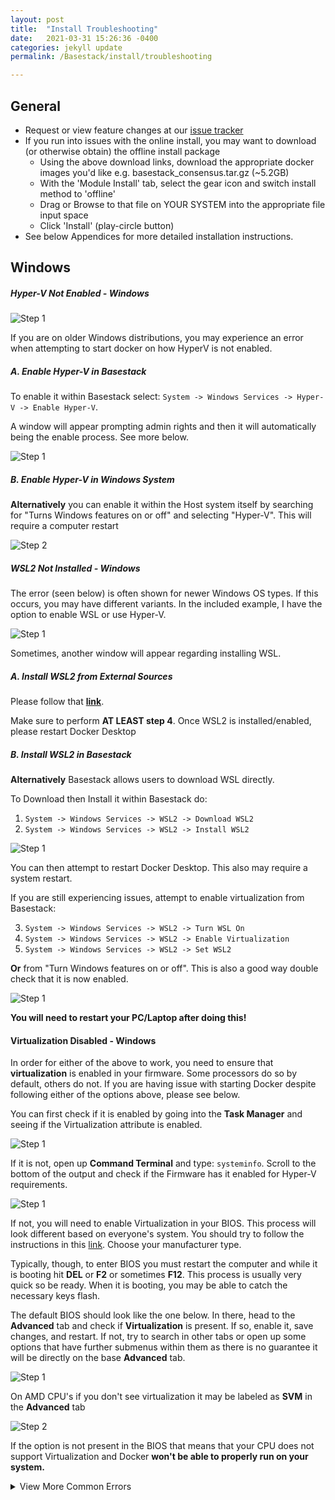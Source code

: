 ```yaml
---
layout: post
title:  "Install Troubleshooting"
date:   2021-03-31 15:26:36 -0400
categories: jekyll update
permalink: /Basestack/install/troubleshooting

---
```



## General

- Request or view feature changes at our [issue tracker](https://github.com/jhuapl-bio/Basestack/issues)
- If you run into issues with the online install, you may want to download (or otherwise obtain) the offline install package
	- Using the above download links, download the appropriate docker images you'd like e.g. basestack_consensus.tar.gz (~5.2GB)
	- With the 'Module Install' tab, select the gear icon and switch install method to 'offline'
	- Drag or Browse to that file on YOUR SYSTEM into the appropriate file input space
	- Click 'Install' (play-circle button)
- See below Appendices for more detailed installation instructions. 

## Windows

##### Hyper-V Not Enabled - Windows

![Step 1](/assets/img/EnableBIOSVirtualization.PNG "HyperVEnable")

If you are on older Windows distributions, you may experience an error when attempting to start docker on how HyperV is not enabled. 

##### A. Enable Hyper-V in Basestack

To enable it within Basestack select: `System -> Windows Services -> Hyper-V -> Enable Hyper-V`. 

A window will appear prompting admin rights and then it will automatically being the enable process. See more below.

![Step 1](/assets/img/HyperVChoices.PNG "HyperVChoices")

##### B. Enable Hyper-V in Windows System

**Alternatively** you can enable it within the Host system itself by searching for "Turns Windows features on or off" and selecting "Hyper-V". This will require a computer restart

![Step 2](/assets/img/Turn_Windows_ONOFF.jpg "HyperVChoices")

##### WSL2 Not Installed - Windows

The error (seen below) is often shown for newer Windows OS types. If this occurs, you may have different variants. In the included example, I have the option to enable WSL or use Hyper-V. 

![Step 1](/assets/img/WSLNotInstalled.PNG "WSL error messages")


Sometimes, another window will appear regarding installing WSL. 

##### A. Install WSL2 from External Sources

Please follow that **[link](https://docs.microsoft.com/en-us/windows/wsl/install-win10#step-4---download-the-linux-kernel-update-package)**. 

Make sure to perform **AT LEAST step 4**. Once WSL2 is installed/enabled, please restart Docker Desktop

##### B. Install WSL2 in Basestack

**Alternatively** Basestack allows users to download WSL directly.

To Download then Install it within Basestack do: 

1. `System -> Windows Services -> WSL2 -> Download WSL2`
2. `System -> Windows Services -> WSL2 -> Install WSL2`

![Step 1](/assets/img/WSLInstallDownload.PNG "WSL Install")

You can then attempt to restart Docker Desktop. This also may require a system restart.

If you are still experiencing issues, attempt to enable virtualization from Basestack:

3. `System -> Windows Services -> WSL2 -> Turn WSL On`
4. `System -> Windows Services -> WSL2 -> Enable Virtualization`
5. `System -> Windows Services -> WSL2 -> Set WSL2`

**Or** from "Turn Windows features on or off". This is also a good way double check that it is now enabled.

![Step 1](/assets/img/TurnWSLONOFF.PNG "WSL Install")

**You will need to restart your PC/Laptop after doing this!**
<br>

#### Virtualization Disabled - Windows

In order for either of the above to work, you need to ensure that **virtualization** is enabled in your firmware. Some processors do so by default, others do not. If you are having issue with starting Docker despite following either of the options above, please see below.

You can first check if it is enabled by going into the **Task Manager** and seeing if the Virtualization attribute is enabled.

![Step 1](/assets/img/TaskManagerVirtualization.PNG "taskManagerVirtWin")

If it is not, open up **Command Terminal** and type: `systeminfo`. Scroll to the bottom of the output and check if the Firmware has it enabled for Hyper-V requirements.

![Step 1](/assets/img/WinSysInfoCMD.PNG "systeminfoWin")

If not, you will need to enable Virtualization in your BIOS. This process will look different based on everyone's system. You should try to follow the instructions in this [link](https://www.thewindowsclub.com/disable-hardware-virtualization-in-windows-10). Choose your manufacturer type. 

Typically, though, to enter BIOS you must restart the computer and while it is booting hit **DEL** or **F2** or sometimes **F12**. This process is usually very quick so be ready. When it is booting, you may be able to catch the necessary keys flash.

The default BIOS should look like the one below. In there, head to the **Advanced** tab and check if **Virtualization** is present. If so, enable it, save changes, and restart. If not, try to search in other tabs or open up some options that have further submenus within them as there is no guarantee it will be directly on the base **Advanced** tab. 

![Step 1](/assets/img/BIOSDELLINTEL.jpg "BIOSDellVirt")

On AMD CPU's if you don't see virtualization it may be labeled as **SVM** in the **Advanced** tab

![Step 2](/assets/img/BIOSASUSAMD.jpg "BIOSASUSAMD.jpg")


If the option is not present in the BIOS that means that your CPU does not support Virtualization and Docker **won't be able to properly run on your system.**

<details>
<summary>View More Common Errors</summary>


## Mac

## Linux








